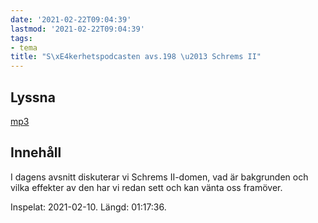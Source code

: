 ```yaml
---
date: '2021-02-22T09:04:39'
lastmod: '2021-02-22T09:04:39'
tags:
- tema
title: "S\xE4kerhetspodcasten avs.198 \u2013 Schrems II"
---
```

## Lyssna

[mp3](https://traffic.libsyn.com/secure/sakerhetspodcasten/Schrems_2021-02-10.mp3)

## Innehåll

I dagens avsnitt diskuterar vi Schrems II-domen, vad är bakgrunden och vilka effekter
av den har vi redan sett och kan vänta oss framöver.

Inspelat: 2021-02-10. Längd: 01:17:36.

